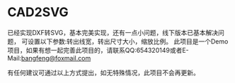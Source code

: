 # CAD2SVG

已经实现DXF转SVG，基本完美实现，还有一点小问题，线下版本已基本解决问题，
可设置以下参数:转出线宽，转出尺寸大小，缩放比例。
此项目是一个Demo项目，如果有想一起完善此项目的，请联系QQ:654320149或者E-Mail:bangfeng@foxmail.com

有任何建议可通过以上方式提出，如无特殊情况，此项目不会再更新。

